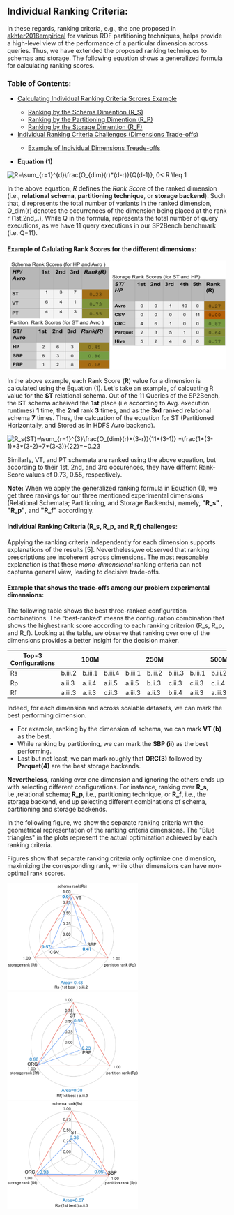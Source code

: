 ## Individual Ranking Criteria:

In these regards, ranking criteria, e.g., the one proposed in [akhter2018empirical](https://www.springerprofessional.de/en/an-empirical-evaluation-of-rdf-graph-partitioning-techniques/16257484) for various RDF partitioning techniques, helps provide a high-level view of the performance of a particular dimension across queries. Thus, we have extended the proposed ranking techniques to schemas and storage. The following equation shows a generalized formula for calculating ranking scores.

### Table of Contents:
<ul>
  <li><a href="#exampleRS">Calculating Individual Ranking Criteria Scrores Example</a></li>
    <ul>
        <li><a href="#exampleRS">Ranking by the Schema Dimention (R_S)</a></li>
        <li><a href="#exampleRS">Ranking by the Partitioning Dimention (R_P)</a></li>
        <li><a href="#exampleRS">Ranking by the Storage Dimention (R_F)</a></li>
    </ul>
  <li><a href="#challenges">Individual Ranking Criteria Challenges (Dimensions Trade-offs)</a></li>
      <ul>
        <li><a href="#exampletradeoff">Example of Individual Dimensions Treade-offs</a></li>
        </ul>
</ul>


- **Equation (1)**

<img src="https://latex.codecogs.com/gif.latex?R=\sum_{r=1}^{d}\frac{O_{dim}(r)*(d-r)}{Q(d-1)},&space;0<&space;R&space;\leq&space;1" title="R=\sum_{r=1}^{d}\frac{O_{dim}(r)*(d-r)}{Q(d-1)}, 0< R \leq 1" />


In the above equation, $R$ defines the *Rank Score* of the ranked dimension (i.e., **relational schema**, **partitioning technique**, or **storage backend**). Such that, d represents the total number of variants in the ranked dimension, O_dim(r) denotes the occurrences of the dimension being placed at the rank r (1st,2nd,..), While Q in the formula, represents the total number of query executions, as we have 11 query executions in our SP2Bench benchmark (i.e. Q=11).  

<h4 id="exampleRS"> Example of Calulating Rank Scores for the different dimensions:</h4>

<div style="text-align:center"> <img src="images/RankScoresCalculation.png" width="500" height="250" /> </div>

In the above example, each Rank Score (**R**) value for a dimension is calculated using the Equation (1). Let's take an example, of calcuating R value for the **ST** relational schema. Out of the 11 Queries of the SP2Bench, the **ST** schema acheived the **1st** place (i.e according to Avg. execution runtimes) **1** time, the **2nd** rank **3** times, and as the **3rd** ranked relational schema **7** times. Thus, the calcuation of the equation for ST (Partitioned Horizontally, and Stored as in HDFS Avro backend). 

<img src="https://latex.codecogs.com/gif.latex?R_s(ST)=\sum_{r=1}^{3}\frac{O_{dim}(r)*(3-r)}{11*(3-1)}&space;=\frac{1*(3-1)&plus;3*(3-2)&plus;7*(3-3)}{22}=~0.23" title="R_s(ST)=\sum_{r=1}^{3}\frac{O_{dim}(r)*(3-r)}{11*(3-1)} =\frac{1*(3-1)+3*(3-2)+7*(3-3)}{22}=~0.23" />

Similarly, VT, and PT schemata are ranked using the above equation, but according to their 1st, 2nd, and 3rd occurences, they have differnt Rank-Score values of 0.73, 0.55, respectively.

**Note:** When we apply the generalized ranking formula in Equation (1), we get three rankings for our three mentioned experimental dimensions (Relational Schemata; Partitioning, and Storage Backends), namely, **"R_s"** , **"R_p"**, and **"R_f"** accordingly. 


<h4 id="challenges"> Individual Ranking Criteria (R_s, R_p, and R_f) challenges: </h4>

Applying  the  ranking  criteria  independently for each dimension supports explanations of the results [5]. Nevertheless,we observed that ranking prescriptions  are incoherent across dimensions. The most reasonable explanation is that these *mono-dimensional* ranking criteria can not capturea general view, leading to decisive trade-offs.

<h4 id="exampletradeoff"> Example that shows the trade-offs among our problem experimental dimensions: </h4>

The following table shows  the  best three-ranked configuration combinations. The ”best-ranked” means the configuration combination that shows the highest rank  score according to each ranking criterion (R_s, R_p, and R_f). Looking at the table, we observe that ranking over one of the dimensions provides a better insight  for the decision maker.


<table class="tg">
<thead>
  <tr>
    <th class="tg-rvyq">Top-3 Configurations</th>
    <th class="tg-rvyq" colspan="3">100M</th>
    <th class="tg-rvyq" colspan="3">250M</th>
    <th class="tg-rvyq" colspan="3">500M</th>
  </tr>
</thead>
<tbody>
  <tr>
    <td class="tg-rvyq">Rs</td>
    <td class="tg-c3ow">b.iii.2</td>
    <td class="tg-c3ow">b.iii.1</td>
    <td class="tg-c3ow">b.iii.4</td>
    <td class="tg-c3ow">b.iii.1</td>
    <td class="tg-c3ow">b.iii.2</td>
    <td class="tg-c3ow">b.iii.3</td>
    <td class="tg-c3ow">b.iii.1</td>
    <td class="tg-c3ow">b.iii.2</td>
    <td class="tg-c3ow">b.iii.4</td>
  </tr>
  <tr>
    <td class="tg-rvyq">Rp</td>
    <td class="tg-c3ow">a.ii.3</td>
    <td class="tg-c3ow">a.ii.4</td>
    <td class="tg-c3ow">a.ii.5</td>
    <td class="tg-c3ow">a.ii.5</td>
    <td class="tg-c3ow">b.ii.3</td>
    <td class="tg-c3ow">c.ii.3</td>
    <td class="tg-c3ow">c.ii.3</td>
    <td class="tg-c3ow">c.ii.4</td>
    <td class="tg-c3ow">b.ii.5</td>
  </tr>
  <tr>
    <td class="tg-rvyq">Rf</td>
    <td class="tg-c3ow">a.iii.3</td>
    <td class="tg-c3ow">a.ii.3</td>
    <td class="tg-c3ow">c.ii.3</td>
    <td class="tg-c3ow">a.iii.3</td>
    <td class="tg-c3ow">a.ii.3</td>
    <td class="tg-c3ow">b.ii.4</td>
    <td class="tg-c3ow">a.ii.3</td>
    <td class="tg-c3ow">a.iii.3</td>
    <td class="tg-c3ow">b.i.4</td>
  </tr>
</tbody>
</table>


Indeed, for each dimension and across scalable datasets, we can mark the best performing dimension. 
- For example, ranking by the dimension of schema, we can mark **VT (b)** as the best. 
- While ranking by partitioning, we can mark the **SBP (ii)** as the best performing. 
- Last but not least, we can mark roughly that **ORC(3)** followed by **Parquet(4)** are the best storage backends.


**Nevertheless**, ranking over one dimension and ignoring the others ends up with selecting different configurations. For instance, ranking over **R_s**, i.e.,relational schema; **R_p**, i.e., partitioning technique, or **R_f**, i.e., the storage backend, end up selecting different combinations of schema, partitioning and storage backends.


In the following figure, we show the separate ranking criteria wrt the geometrical representation of the ranking criteria dimensions. The "Blue triangles" in the plots represent the actual optimization achieved by each ranking criteria. 

Figures show that separate ranking criteria only optimize one dimension, maximizing the corresponding rank, while other dimensions can have non-optimal rank scores. 

<p float="left">
  <img src="images/Rs1.png" width="300" />
  <img src="images/Rf1.png" width="300" /> 
  <img src="images/Rp1.png" width="300" />
</p>
